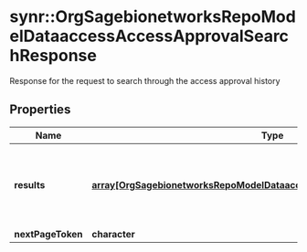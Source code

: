 # synr::OrgSagebionetworksRepoModelDataaccessAccessApprovalSearchResponse

Response for the request to search through the access approval history

## Properties
Name | Type | Description | Notes
------------ | ------------- | ------------- | -------------
**results** | [**array[OrgSagebionetworksRepoModelDataaccessAccessApprovalSearchResult]**](org.sagebionetworks.repo.model.dataaccess.AccessApprovalSearchResult.md) | The matching Access Approval information corresponding to the search parameters | [optional] 
**nextPageToken** | **character** |  | [optional] 


